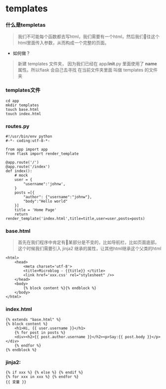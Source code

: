 # templates
### 什么是templetas
> 我们不可能每个函数都去写html，我们需要有一个html，然后我们往这个html里面传入参数，从而构成一个完整的页面。

* 如何做？
> 新建 templates 文件夹， 因为我们已经在 app/__init__.py 里面使用了 __name__ 属性。所以flask 会自己去寻找 在当前文件夹里面 叫做 templates 的文件夹

### templates文件
```
cd app
mkdir templates
touch base.html
touch index.html
```
### routes.py
```
#!/usr/bin/env python
#-*- coding:utf-8-*-

from app import app
from flask import render_template

@app.route('/')
@app.route('/index')
def index():
    # mock
    user = {
        "username":'johnw',
    }
    posts =[{
        "author": {"username":"johnw"},
        "body":"Hello world"
    }]
    title = 'Home Page'
    return render_template('index.html',title=title,user=user,posts=posts)

```
### base.html
> 首先在我们程序中肯定有某部分是不变的，比如导航栏，比如页面底部。这个时候我们需要引入 jinja2 继承的属性，让其他html继承这个父类的html
```
<html>
    <head>
        <meta charset='utf-8'>
        <title>Microblog - {{title}} </title>
        <link href='xxx.css' rel="stylesheet" />>
    </head>
    <body>
        {% block content %}{% endblock %}
    </body>
</html>
```
### index.html
```
{% extends "base.html" %}
{% block content %}
    <h1>Hi, {{ user.username }}</h1>
    {% for post in posts %}
    <div><h2>{{ post.author.username }}</h2><p>Say:{{ post.body }}</p></div>
    {% endfor %}
{% endblock %}

```

### jinja2:
```
{% if xxx %} {% else %} {% endif %}
{% for xxx in xxx %} {% endfor %}
{{ 变量 }}
```


